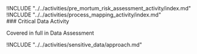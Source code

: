 
<div class="boxtext">
!INCLUDE "../../activities/pre_mortum_risk_assessment_activity/index.md"
</div>

<div class="boxtext">
!INCLUDE "../../activities/process_mapping_activity/index.md"
</div>

<div class="boxtext">
### Critical Data Activity

Covered in full in Data Assessment

!INCLUDE "../../activities/sensitive_data/approach.md"
</div>


